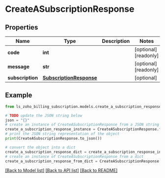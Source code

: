 # CreateASubscriptionResponse


## Properties

Name | Type | Description | Notes
------------ | ------------- | ------------- | -------------
**code** | **int** |  | [optional] [readonly] 
**message** | **str** |  | [optional] [readonly] 
**subscription** | [**SubscriptionResponse**](SubscriptionResponse.md) |  | [optional] 

## Example

```python
from ls_zoho_billing_subscription.models.create_a_subscription_response import CreateASubscriptionResponse

# TODO update the JSON string below
json = "{}"
# create an instance of CreateASubscriptionResponse from a JSON string
create_a_subscription_response_instance = CreateASubscriptionResponse.from_json(json)
# print the JSON string representation of the object
print(CreateASubscriptionResponse.to_json())

# convert the object into a dict
create_a_subscription_response_dict = create_a_subscription_response_instance.to_dict()
# create an instance of CreateASubscriptionResponse from a dict
create_a_subscription_response_from_dict = CreateASubscriptionResponse.from_dict(create_a_subscription_response_dict)
```
[[Back to Model list]](../README.md#documentation-for-models) [[Back to API list]](../README.md#documentation-for-api-endpoints) [[Back to README]](../README.md)


